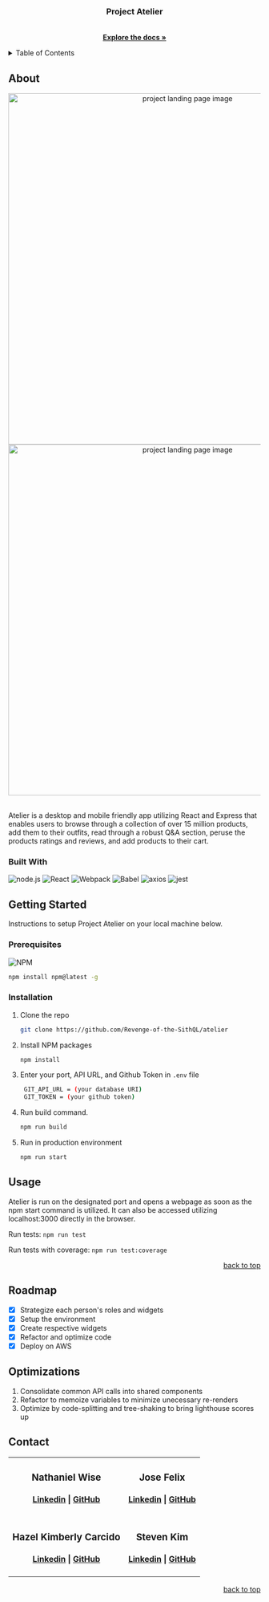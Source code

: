 <a id='readme-top'> </a>

<br />
<div align="center">
  <a href="https://github.com/Revenge-of-the-SithQL/atelier"></a>
  <h3 align="center">
    Project Atelier
  </h3>
  <p align="center">
    <br />
    <a href="https://github.com/Revenge-of-the-SithQL/atelier"><strong>Explore the docs »</strong></a>
    <br />
  </p>
</div>

<details>
  <summary>Table of Contents</summary>
  <ol>
    <li>
      <a href="#about">About</a>
      <ul>
        <li>
          <a href="#built-with">Built With</a>
        </li>
      </ul>
    </li>
    <li>
      <a href="#getting-started">Getting Started</a>
      <ul>
        <li>
          <a href="#prerequisites">Prerequisites</a>
        </li>
        <li>
          <a href="#installation">Installation</a>
        </li>
      </ul>
    </li>
    <li>
      <a href="#usage">Usage</a>
    </li>
    <li>
      <a href="#roadmap">Roadmap</a>
    </li>
    <li>
      <a href="#optimizations">Optimizations</a>
    </li>
    <li>
      <a href="#contact">Contact</a>
    </li>
  </ol>
</details>

## About

<div align="center">
  <img src="./client/src/assets/demo1.gif" alt="project landing page image" width="700px" />
<br />
  <img src="./client/src/assets/demo2.gif" alt="project landing page image" width="700px" />
</div>

<br />
<p>
  Atelier is a desktop and mobile friendly app utilizing React and Express that enables users to browse through a collection of over 15 million products, add them to their outfits, read through a robust Q&A section, peruse the products ratings and reviews, and add products to their cart.
</p>

### Built With
![node.js](https://img.shields.io/badge/node-%23000000.svg?style=for-the-badge&logo=node.js)
![React](https://img.shields.io/badge/React-%23000000.svg?style=for-the-badge&logo=react&logoColor)
![Webpack](https://img.shields.io/badge/webpack-%23000000.svg?style=for-the-badge&logo=webpack)
![Babel](https://img.shields.io/badge/babel-%23000000.svg?style=for-the-badge&logo=babel)
![axios](https://img.shields.io/badge/axios-%23000000.svg?style=for-the-badge&logo=axios)
![jest](https://img.shields.io/badge/jest-%23000000.svg?style=for-the-badge&logo=jest)

## Getting Started

<p>
    Instructions to setup Project Atelier on your local machine below.
</p>

### Prerequisites

![NPM](https://img.shields.io/badge/NPM-%23000000.svg?style=for-the-badge&logo=npm&logoColor=white)

```sh
npm install npm@latest -g 
```

### Installation

1. Clone the repo
   ```sh
   git clone https://github.com/Revenge-of-the-SithQL/atelier
   ```
1. Install NPM packages
   ```sh
   npm install
   ```
1. Enter your port, API URL, and Github Token in `.env` file
   ```sh
    GIT_API_URL = (your database URI)
    GIT_TOKEN = (your github token)
   ```
1. Run build command.
   ```sh
   npm run build
   ```
1. Run in production environment
   ```sh
   npm run start
   ```

## Usage

Atelier is run on the designated port and opens a webpage as soon as the npm start command is utilized. It can also be accessed utilizing localhost:3000 directly in the browser.

Run tests: ```npm run test ```

Run tests with coverage: ```npm run test:coverage```


<p align="right"><a href="#readme-top">back to top</a></p>

<!-- ROADMAP -->

## Roadmap

- [x] Strategize each person's roles and widgets
- [x] Setup the environment
- [x] Create respective widgets
- [x] Refactor and optimize code 
- [x] Deploy on AWS

## Optimizations

 1. Consolidate common API calls into shared components
 2. Refactor to memoize variables to minimize unecessary re-renders
 3. Optimize by code-splitting and tree-shaking to bring lighthouse scores up

<!-- CONTACT -->

## Contact
<table>
  <tr>
    <td>
      <h3 align='center'> Nathaniel Wise </h3>
      <h4 align='center'>
        <a href="https://www.linkedin.com/in/nathaniel-wise-911048283/">Linkedin</a> |
        <a href="https://github.com/Gralayer">GitHub</a>
      </h4>
    </td>
    <td>
      <h3 align='center'> Jose Felix </h3>
      <h4 align='center'>
        <a href="https://www.linkedin.com/in/jose-m-felix/">Linkedin</a> |
        <a href="https://github.com/jose-m-f">GitHub</a>
      </h4>
    </td>
  </tr>
  <tr>
    <td>
      <h3 align='center'> Hazel Kimberly Carcido </h3>
      <h4 align='center'>
        <a href="https://www.linkedin.com/in/hazelkcarcido/">Linkedin</a> |
        <a href="https://github.com/hazelkimberly">GitHub</a>
      </h4>
    </td>
    <td>
      <h3 align='center'> Steven Kim </h3>
      <h4 align='center'>
        <a href="https://www.linkedin.com/in/stevkim/">Linkedin</a> |
        <a href="https://github.com/stevkim">GitHub</a>
      </h4>
    </td>
  </tr>
</table>

<p align="right"><a href="#readme-top">back to top</a></p>
